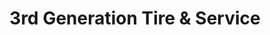 ---
title: "3rd Generation Tire & Service"
url: /southaven/3rd-generation-tire-and-service/
shop: car repair
---